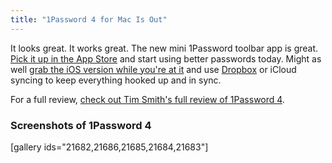 ```yaml
---
title: "1Password 4 for Mac Is Out"
---
```

<p>It looks great. It works great. The new mini 1Password toolbar app is great. <a href="https://itunes.apple.com/ca/app/1password/id443987910?mt=12">Pick it up in the App Store</a> and start using better passwords today. Might as well <a href="https://itunes.apple.com/ca/app/1password-password-manager/id568903335?mt=8&amp;uo=4&amp;at=10l4Ki">grab the iOS version while you're at it</a> and use <a href="http://db.tt/czHe7sK">Dropbox</a> or iCloud syncing to keep everything hooked up and in sync.</p>
<p>For a full review, <a href="http://theboldreport.net/2013/10/review-1password-4-for-mac">check out Tim Smith's full review of 1Password 4</a>.</p>
<h3>Screenshots of 1Password 4</h3>
<p>[gallery ids="21682,21686,21685,21684,21683"]</p>
